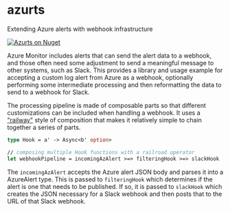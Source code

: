 # azurts
Extending Azure alerts with webhook infrastructure

[![Azurts on Nuget](https://buildstats.info/nuget/azurts)](https://www.nuget.org/packages/azurts/)

Azure Monitor includes alerts that can send the alert data to a webhook, and those often need some adjustment to send a meaningful message to other systems, such as Slack. This provides a library and usage example for accepting a custom log alert from Azure as a webhook, optionally performing some intermediate processing and then reformatting the data to send to a webhook for Slack.

The processing pipeline is made of composable parts so that different customizations can be included when handling a webhook. It uses a ["railway"](https://fsharpforfunandprofit.com/posts/recipe-part2/) style of composition that makes it relatively simple to chain together a series of parts.

```fsharp
type Hook = a' -> Async<b' option>

// composing multiple Hook functions with a railroad operator
let webhookPipeline = incomingAzAlert >=> filteringHook >=> slackHook
```

The `incomingAzAlert` accepts the Azure alert JSON body and parses it into a AzureAlert type. This is passed to `filteringHook` which determines if the alert is one that needs to be published. If so, it is passed to `slackHook` which creates the JSON necessary for a Slack webhook and then posts that to the URL of that Slack webhook.
